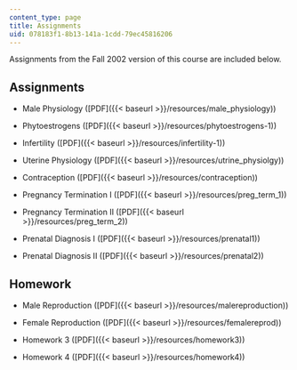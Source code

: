 ```yaml
---
content_type: page
title: Assignments
uid: 078183f1-8b13-141a-1cdd-79ec45816206
---
```


Assignments from the Fall 2002 version of this course are included below.

Assignments
-----------

*   Male Physiology ([PDF]({{< baseurl >}}/resources/male_physiology))
    
*   Phytoestrogens ([PDF]({{< baseurl >}}/resources/phytoestrogens-1))
    
*   Infertility ([PDF]({{< baseurl >}}/resources/infertility-1))
    
*   Uterine Physiology ([PDF]({{< baseurl >}}/resources/utrine_physiolgy))
    
*   Contraception ([PDF]({{< baseurl >}}/resources/contraception))
    
*   Pregnancy Termination I ([PDF]({{< baseurl >}}/resources/preg_term_1))
    
*   Pregnancy Termination II ([PDF]({{< baseurl >}}/resources/preg_term_2))
    
*   Prenatal Diagnosis I ([PDF]({{< baseurl >}}/resources/prenatal1))
    
*   Prenatal Diagnosis II ([PDF]({{< baseurl >}}/resources/prenatal2))
    

Homework
--------

*   Male Reproduction ([PDF]({{< baseurl >}}/resources/malereproduction))
    
*   Female Reproduction ([PDF]({{< baseurl >}}/resources/femalereprod))
    
*   Homework 3 ([PDF]({{< baseurl >}}/resources/homework3))
    
*   Homework 4 ([PDF]({{< baseurl >}}/resources/homework4))